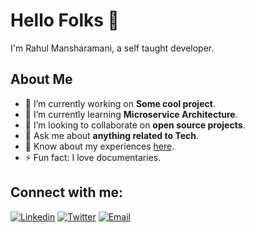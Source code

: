 

<!--
**rahulmansharamani14/rahulmansharamani14** is a ✨ _special_ ✨ repository because its `README.md` (this file) appears on your GitHub profile.

Here are some ideas to get you started:

- 🔭 I’m currently working on ...
- 🌱 I’m currently learning ...
- 👯 I’m looking to collaborate on ...
- 🤔 I’m looking for help with ...
- 💬 Ask me about ...
- 📫 How to reach me: ...
- 😄 Pronouns: ...
- ⚡ Fun fact: ...
-->


# Hello Folks 👋
I'm Rahul Mansharamani, a self taught developer.

## About Me

- 🔭 I’m currently working on **Some cool project**.
- 🌱 I’m currently learning **Microservice Architecture**.
- 👯 I’m looking to collaborate on **open source projects**.
- 💬 Ask me about **anything related to Tech**.
- 📄 Know about my experiences [here](https://drive.google.com/file/d/1Z7GuOsOI7bEmG9Jed6eZcGW_myr67xnJ/view?usp=sharing).
- ⚡ Fun fact: I love documentaries.


## Connect with me:

[![Linkedin](https://img.shields.io/badge/LinkedIn-blue.svg?style=for-the-badge&logo=linkedin)][linkedin]
[![Twitter](https://img.shields.io/badge/Twitter-skyblue.svg?style=for-the-badge&logo=twitter)][twitter]
[![Email](https://img.shields.io/badge/Email-gray?style=for-the-badge&logo=google-chat)](mailto:rahul2002aug@gmail.com)

<br />

[linkedin]: https://www.linkedin.com/in/mansharamani-rahul
[twitter]: https://twitter.com/mansharamani_14
